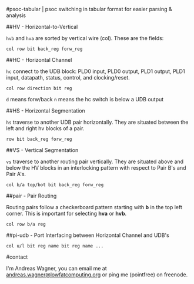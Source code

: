 #psoc-tabular | psoc switching in tabular format for easier parsing & analysis

##HV - Horizontal-to-Vertical

`hvb` and `hva` are sorted by vertical wire (col). These are the fields:

    col row bit back_reg forw_reg

##HC - Horizontal Channel

`hc` connect to the UDB block: PLD0 input, PLD0 output, PLD1 output, PLD1 input, datapath, status, control, and clocking/reset.

    col row direction bit reg

`d` means forw/back
`n` means the hc switch is below a UDB output

##HS - Horizontal Segmentation

`hs` traverse to another UDB pair horizontally. They are situated between the left and right hv blocks of a pair.

    row bit back_reg forw_reg

##VS - Vertical Segmentation

`vs` traverse to another routing pair vertically. They are situated above and below the HV blocks in an interlocking pattern with respect to Pair B's and Pair A's.

    col b/a top/bot bit back_reg forw_reg

##pair - Pair Routing

Routing pairs follow a checkerboard pattern starting with **b** in the top left corner. This is important for selecting **hva** or **hvb**.

    col row b/a reg

##pi-udb - Port Interfacing between Horizontal Channel and UDB's

    col u/l bit reg name bit reg name ...

#contact

I'm Andreas Wagner, you can email me at andreas.wagner@lowfatcomputing.org or ping me (pointfree) on freenode.


